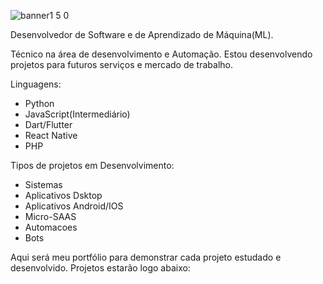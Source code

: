 ![banner1 5 0](https://github.com/user-attachments/assets/55d754aa-a09e-4212-8ef7-6cd961790538)




Desenvolvedor de Software e de Aprendizado de Máquina(ML).

Técnico na área de desenvolvimento e Automação. Estou desenvolvendo projetos para futuros serviços e mercado de trabalho.

Linguagens:

- Python
- JavaScript(Intermediário)
- Dart/Flutter
- React Native
- PHP

Tipos de projetos em Desenvolvimento:

- Sistemas
- Aplicativos Dsktop
- Aplicativos Android/IOS
- Micro-SAAS
- Automacoes
- Bots

  
Aqui será meu portfólio para demonstrar cada projeto estudado e desenvolvido.
Projetos estarão logo abaixo:




<!---
joshcode33/joshcode33 is a ✨ special ✨ repository because its `README.md` (this file) appears on your GitHub profile.
You can click the Preview link to take a look at your changes.
--->
